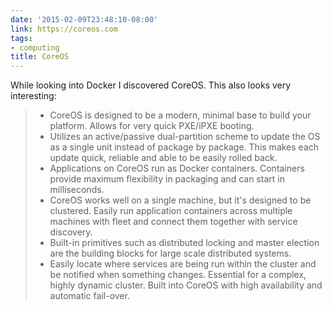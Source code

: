 ```yaml
---
date: '2015-02-09T23:48:10-08:00'
link: https://coreos.com
tags:
- computing
title: CoreOS
---
```


While looking into Docker I discovered CoreOS. This also looks very interesting:

>- CoreOS is designed to be a modern, minimal base to build your platform. Allows for very quick PXE/iPXE booting.
>- Utilizes an active/passive dual-partition scheme to update the OS as a single unit instead of package by package. This makes each update quick, reliable and able to be easily rolled back.
>- Applications on CoreOS run as Docker containers. Containers provide maximum flexibility in packaging and can start in milliseconds.
>- CoreOS works well on a single machine, but it's designed to be clustered. Easily run application containers across multiple machines with fleet and connect them together with service discovery.
>- Built-in primitives such as distributed locking and master election are the building blocks for large scale distributed systems.
>- Easily locate where services are being run within the cluster and be notified when something changes. Essential for a complex, highly dynamic cluster. Built into CoreOS with high availability and automatic fail-over.
